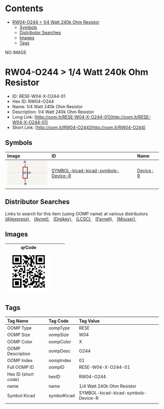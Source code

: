 



Contents
========

* [RW04-O244 > 1/4 Watt 240k Ohm Resistor](#rw04-o244--14-watt-240k-ohm-resistor)
	* [Symbols](#symbols)
	* [Distributor Searches](#distributor-searches)
	* [Images](#images)
	* [Tags](#tags)
  
NO IMAGE  
# RW04-O244 > 1/4 Watt 240k Ohm Resistor

- ID: RESE-W04-X-O244-01
- Hex ID: RW04-O244
- Name: 1/4 Watt 240k Ohm Resistor
- Description: 1/4 Watt 240k Ohm Resistor
- Long Link: [http://oom.lt/RESE-W04-X-O244-01](http://oom.lt/RESE-W04-X-O244-01)
- Short Link: [http://oom.lt/RW04-O244](http://oom.lt/RW04-O244)

## Symbols
  

|Image|ID|Name|
| :--- | :--- | :--- |
|[![](https://raw.githubusercontent.com/oomlout/oomlout_OOMP_eda_V2/main/SYMBOL/kicad/kicad-symbols/Device/R/image_140.png)](https://github.com/oomlout/oomlout_OOMP_eda_V2/tree/main/SYMBOL/kicad/kicad-symbols/Device/R/)|[SYMBOL-kicad-kicad-symbols-Device-R](https://github.com/oomlout/oomlout_OOMP_eda_V2/tree/main/SYMBOL/kicad/kicad-symbols/Device/R/)|[Device : R](https://github.com/oomlout/oomlout_OOMP_eda_V2/tree/main/SYMBOL/kicad/kicad-symbols/Device/R/)|
||||

## Distributor Searches
  
Links to search for this item (using OOMP name) at various distributors  
[(Aliexpress) ](https://www.aliexpress.com/wholesale?SearchText=11171/4+Watt+240k+Ohm+Resistor)&nbsp;&nbsp;&nbsp;[(Avnet) ](https://www.avnet.com/shop/us/search/1/4+Watt+240k+Ohm+Resistor)&nbsp;&nbsp;&nbsp;[(Digikey) ](https://www.digikey.co.uk/en/products/result?s=1/4+Watt+240k+Ohm+Resistor)&nbsp;&nbsp;&nbsp;[(LCSC) ](https://www.lcsc.com/search?q=1/4+Watt+240k+Ohm+Resistor)&nbsp;&nbsp;&nbsp;[(Farnell) ](https://uk.farnell.com/search?st=1/4+Watt+240k+Ohm+Resistor)&nbsp;&nbsp;&nbsp;[(Mouser) ](https://www.mouser.com/c/?q=1/4+Watt+240k+Ohm+Resistor)&nbsp;&nbsp;&nbsp;
## Images
  

|qrCode<br>[![](https://raw.githubusercontent.com/oomlout/oomlout_OOMP_parts_V2/main/RESE/W04/X/O244/01/qrCode_140.png)](https://github.com/oomlout/oomlout_OOMP_parts_V2/tree/main/RESE/W04/X/O244/01/qrCode.png)||||
| :---: | :---: | :---: | :---: |

## Tags
  

|Tag Name|Tag Code|Tag Value|
| :--- | :--- | :--- |
|OOMP Type|oompType|RESE|
|OOMP Size|oompSize|W04|
|OOMP Color|oompColor|X|
|OOMP Description|oompDesc|O244|
|OOMP Index|oompIndex|01|
|Full OOMP ID|oompID|RESE-W04-X-O244-01|
|Hex ID (short code)|hexID|RW04-O244|
|name|name|1/4 Watt 240k Ohm Resistor|
|Symbol Kicad|symbolKicad|SYMBOL-kicad-kicad-symbols-Device-R|
||||
